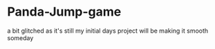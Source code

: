 # Panda-Jump-game
a bit glitched as it's still my initial days project
will be making it smooth someday
